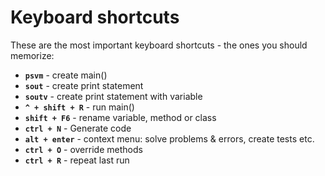 # Keyboard shortcuts

These are the most important keyboard shortcuts - the ones you should memorize:

- **`psvm`** - create main()
- **`sout`** - create print statement
- **`soutv`** - create print statement with variable
- **`^ + shift + R`** - run main()
- **`shift + F6`** - rename variable, method or class
- **`ctrl + N`** - Generate code
- **`alt + enter`** - context menu: solve problems & errors, create tests etc.
- **`ctrl + O`** - override methods
- **`ctrl + R`** - repeat last run
